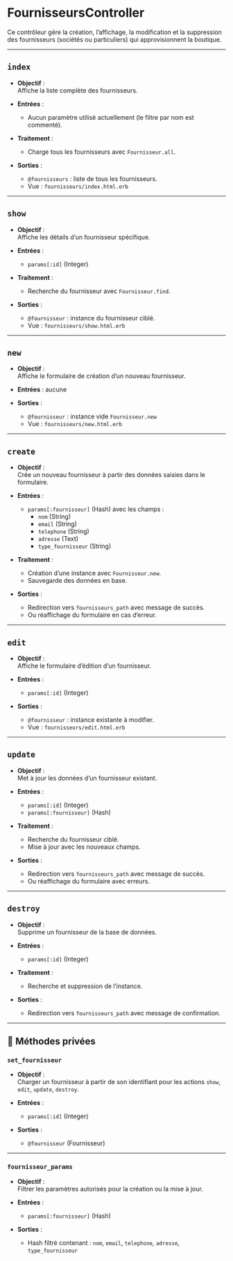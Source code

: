 # FournisseursController

Ce contrôleur gère la création, l’affichage, la modification et la suppression des fournisseurs (sociétés ou particuliers) qui approvisionnent la boutique.

---

## `index`

- **Objectif** :  
  Affiche la liste complète des fournisseurs.

- **Entrées** :
  - Aucun paramètre utilisé actuellement (le filtre par nom est commenté).

- **Traitement** :
  - Charge tous les fournisseurs avec `Fournisseur.all`.

- **Sorties** :
  - `@fournisseurs` : liste de tous les fournisseurs.
  - Vue : `fournisseurs/index.html.erb`

---

## `show`

- **Objectif** :  
  Affiche les détails d’un fournisseur spécifique.

- **Entrées** :
  - `params[:id]` (Integer)

- **Traitement** :
  - Recherche du fournisseur avec `Fournisseur.find`.

- **Sorties** :
  - `@fournisseur` : instance du fournisseur ciblé.
  - Vue : `fournisseurs/show.html.erb`

---

## `new`

- **Objectif** :  
  Affiche le formulaire de création d’un nouveau fournisseur.

- **Entrées** : aucune

- **Sorties** :
  - `@fournisseur` : instance vide `Fournisseur.new`
  - Vue : `fournisseurs/new.html.erb`

---

## `create`

- **Objectif** :  
  Crée un nouveau fournisseur à partir des données saisies dans le formulaire.

- **Entrées** :
  - `params[:fournisseur]` (Hash) avec les champs :
    - `nom` (String)
    - `email` (String)
    - `telephone` (String)
    - `adresse` (Text)
    - `type_fournisseur` (String)

- **Traitement** :
  - Création d’une instance avec `Fournisseur.new`.
  - Sauvegarde des données en base.

- **Sorties** :
  - Redirection vers `fournisseurs_path` avec message de succès.
  - Ou réaffichage du formulaire en cas d’erreur.

---

## `edit`

- **Objectif** :  
  Affiche le formulaire d’édition d’un fournisseur.

- **Entrées** :
  - `params[:id]` (Integer)

- **Sorties** :
  - `@fournisseur` : instance existante à modifier.
  - Vue : `fournisseurs/edit.html.erb`

---

## `update`

- **Objectif** :  
  Met à jour les données d’un fournisseur existant.

- **Entrées** :
  - `params[:id]` (Integer)
  - `params[:fournisseur]` (Hash)

- **Traitement** :
  - Recherche du fournisseur ciblé.
  - Mise à jour avec les nouveaux champs.

- **Sorties** :
  - Redirection vers `fournisseurs_path` avec message de succès.
  - Ou réaffichage du formulaire avec erreurs.

---

## `destroy`

- **Objectif** :  
  Supprime un fournisseur de la base de données.

- **Entrées** :
  - `params[:id]` (Integer)

- **Traitement** :
  - Recherche et suppression de l’instance.

- **Sorties** :
  - Redirection vers `fournisseurs_path` avec message de confirmation.

---

## 🔐 Méthodes privées

### `set_fournisseur`

- **Objectif** :  
  Charger un fournisseur à partir de son identifiant pour les actions `show`, `edit`, `update`, `destroy`.

- **Entrées** :
  - `params[:id]` (Integer)

- **Sorties** :
  - `@fournisseur` (Fournisseur)

---

### `fournisseur_params`

- **Objectif** :  
  Filtrer les paramètres autorisés pour la création ou la mise à jour.

- **Entrées** :
  - `params[:fournisseur]` (Hash)

- **Sorties** :
  - Hash filtré contenant : `nom`, `email`, `telephone`, `adresse`, `type_fournisseur`
